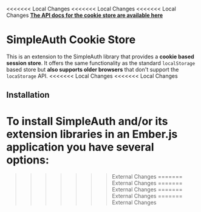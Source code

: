 <<<<<<< Local Changes
<<<<<<< Local Changes
<<<<<<< Local Changes
__[The API docs for the cookie store are available here](http://ember-simple-auth.simplabs.com/ember-simple-auth-cookie-store-api-docs.html)__

#  SimpleAuth Cookie Store

This is an extension to the SimpleAuth library that provides a __cookie
based session store__. It offers the same functionality as the standard
`localStorage` based store but __also supports older browsers__ that don't
support the `locaStorage` API.
<<<<<<< Local Changes
<<<<<<< Local Changes

## Installation

To install SimpleAuth and/or its extension libraries in an Ember.js
application you have several options:
=======
>>>>>>> External Changes
=======
>>>>>>> External Changes
=======
>>>>>>> External Changes
=======
>>>>>>> External Changes
=======
>>>>>>> External Changes
